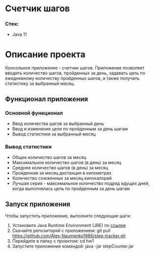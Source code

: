 # Счетчик шагов
### Стек:
- Java 11

# Описание проекта
Консольное приложение - счетчик шагов. Приложение позволяет вводить количество шагов, пройденных за день, задавать цель по ежедневному 
количеству пройденных шагов, а также получать статистику за выбранный месяц.

## Функционал приложения

### Основной функционал

- Ввод количества шагов за выбранный день
- Ввод и изменение цели по пройденным за день шагам
- Вывод статистики за выбранный месяц

### Вывод статистики

- Общее количество шагов за месяц
- Максимальное количество шагов (в день) за месяц
- Среднее количество шагов (в день) за месяц
- Пройденная за месяц дистанция в километрах
- Количество сожженных за месяц килокалорий
- Лучшая серия - максимальное количество подряд идущих дней, когда выполнялась цель по пройденным за день шагам


## Запуск приложения

Чтобы запустить приложение, выполните следующие шаги:
1. Установите Java Runtime Environment (JRE) по [ссылке](https://www.oracle.com/java/technologies/downloads/#java8-windows)
2. Скачайте репозиторий с приложением: git pull https://github.com/Alex-Naumenko1986/step-tracker.git
3. Перейдите в папку с проектом: cd hw1
4. Запустите приложение командой: java -jar stepCounter.jar

